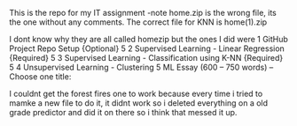 This is the repo for my IT assignment
-note
home.zip is the wrong file, its the one without any comments.
The correct file for KNN is home(1).zip

I dont know why they are all called homezip but the ones I did were
1 GitHub Project Repo Setup {Optional} 5
2 Supervised Learning - Linear Regression {Required} 5
3 Supervised Learning - Classification using K-NN {Required} 5
4 Unsupervised Learning - Clustering 5
ML Essay (600 – 750 words) – Choose one title:

I couldnt get the forest fires one to work because every time i tried to mamke a new file to do it, it didnt work so i deleted everything on a old grade predictor and did it on there so i think that messed it up.
